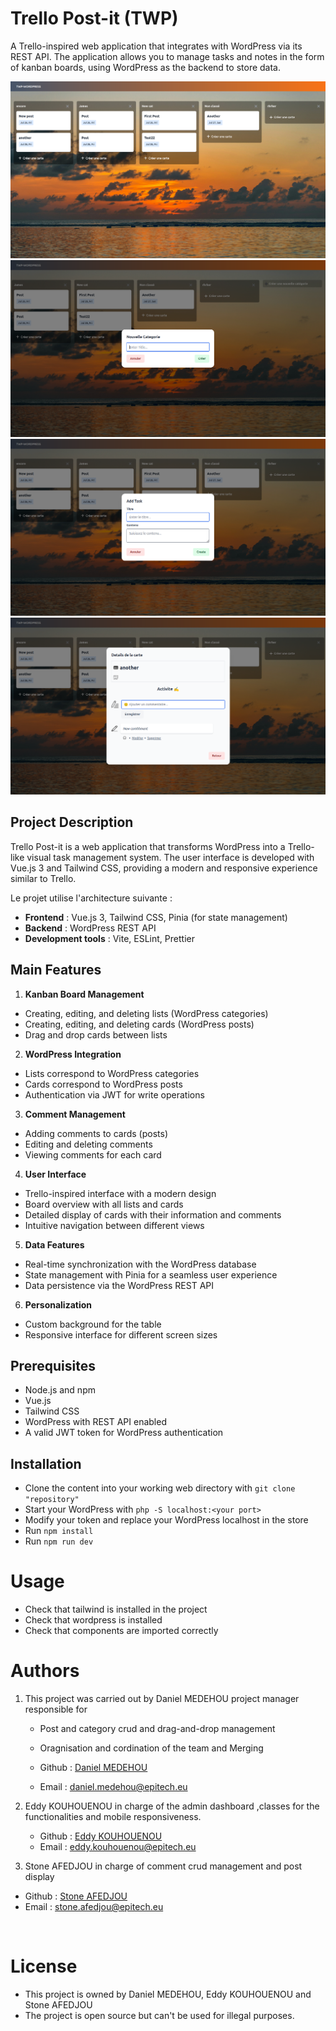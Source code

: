 # Trello Post-it (TWP)

A Trello-inspired web application that integrates with WordPress via its REST API. The application allows you to manage tasks and notes in the form of kanban boards, using WordPress as the backend to store data.

![capt1](./trello_postit/src/assets/img/cap1.png)
![capt2](./trello_postit/src/assets/img/cap2.png)
![capt3](./trello_postit/src/assets/img/cap3.png)
![capt4](./trello_postit/src/assets/img/cap4.png)

## Project Description
Trello Post-it is a web application that transforms WordPress into a Trello-like visual task management system. The user interface is developed with Vue.js 3 and Tailwind CSS, providing a modern and responsive experience similar to Trello.

Le projet utilise l'architecture suivante :
- **Frontend** : Vue.js 3, Tailwind CSS, Pinia (for state management)
- **Backend** : WordPress REST API
- **Development tools** : Vite, ESLint, Prettier

## Main Features

1. **Kanban Board Management**
- Creating, editing, and deleting lists (WordPress categories)
- Creating, editing, and deleting cards (WordPress posts)
- Drag and drop cards between lists

2. **WordPress Integration**
- Lists correspond to WordPress categories
- Cards correspond to WordPress posts
- Authentication via JWT for write operations

3. **Comment Management**
- Adding comments to cards (posts)
- Editing and deleting comments
- Viewing comments for each card

4. **User Interface**
- Trello-inspired interface with a modern design
- Board overview with all lists and cards
- Detailed display of cards with their information and comments
- Intuitive navigation between different views

5. **Data Features**
- Real-time synchronization with the WordPress database
- State management with Pinia for a seamless user experience
- Data persistence via the WordPress REST API

6. **Personalization**
- Custom background for the table
- Responsive interface for different screen sizes

## Prerequisites

- Node.js and npm
- Vue.js
- Tailwind CSS
- WordPress with REST API enabled
- A valid JWT token for WordPress authentication

## Installation

- Clone the content into your working web directory with `git clone "repository"`
- Start your WordPress with `php -S localhost:<your port>`
- Modify your token and replace your WordPress localhost in the store
- Run `npm install`
- Run `npm run dev`


# Usage

- Check that tailwind is installed in the project
- Check that wordpress is installed 
- Check that components are imported correctly

# Authors
1. This project was carried out by Daniel MEDEHOU project manager responsible for

   - Post and category crud and drag-and-drop management
   - Oragnisation and cordination of the team and Merging

   - Github : [Daniel MEDEHOU](https://github.com/Brandon22030)
   - Email : daniel.medehou@epitech.eu

2. Eddy KOUHOUENOU in charge of the admin dashboard ,classes for the functionalities and mobile responsiveness.
      
   * Github : [Eddy KOUHOUENOU](https://github.com/EddyKOUHOUENOU17)
   * Email : eddy.kouhouenou@epitech.eu

3.  Stone AFEDJOU in charge of comment crud management and post display
      
   * Github : [Stone AFEDJOU](https://github.com/stonefadel02)
   * Email : stone.afedjou@epitech.eu


<br>

# License

- This project is owned by Daniel MEDEHOU, Eddy KOUHOUENOU and Stone AFEDJOU 
- The project is open source but can't be used for illegal purposes.
